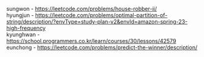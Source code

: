 sungwon - https://leetcode.com/problems/house-robber-ii/  
hyungjun - https://leetcode.com/problems/optimal-partition-of-string/description/?envType=study-plan-v2&envId=amazon-spring-23-high-frequency  
kyunghwan - https://school.programmers.co.kr/learn/courses/30/lessons/42579  
eunchong - https://leetcode.com/problems/predict-the-winner/description/
